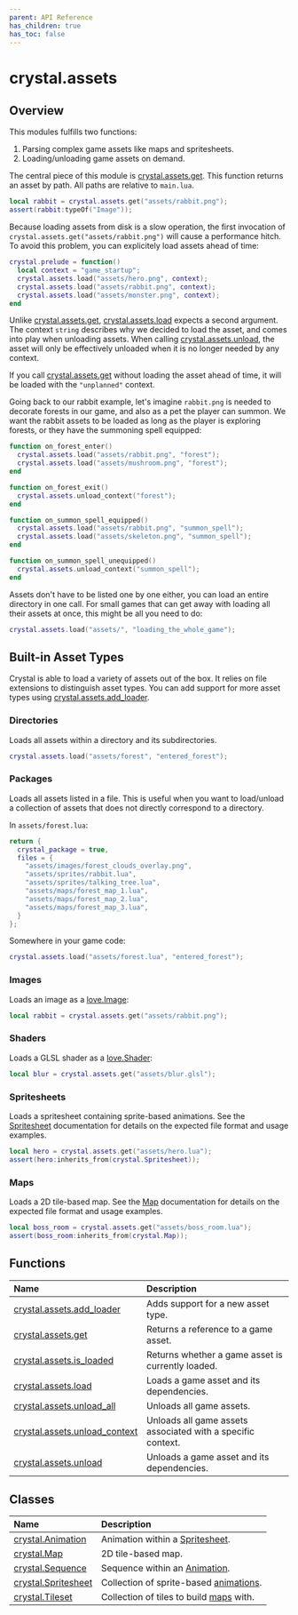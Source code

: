 ```yaml
---
parent: API Reference
has_children: true
has_toc: false
---
```


# crystal.assets

## Overview

This modules fulfills two functions:

1. Parsing complex game assets like maps and spritesheets.
2. Loading/unloading game assets on demand.

The central piece of this module is [crystal.assets.get](get). This function returns an asset by path. All paths are relative to `main.lua`.

```lua
local rabbit = crystal.assets.get("assets/rabbit.png");
assert(rabbit:typeOf("Image"));
```

Because loading assets from disk is a slow operation, the first invocation of `crystal.assets.get("assets/rabbit.png")` will cause a performance hitch. To avoid this problem, you can explicitely load assets ahead of time:

```lua
crystal.prelude = function()
  local context = "game_startup";
  crystal.assets.load("assets/hero.png", context);
  crystal.assets.load("assets/rabbit.png", context);
  crystal.assets.load("assets/monster.png", context);
end
```

Unlike [crystal.assets.get](get), [crystal.assets.load](load) expects a second argument. The context `string` describes why we decided to load the asset, and comes into play when unloading assets. When calling [crystal.assets.unload](unload), the asset will only be effectively unloaded when it is no longer needed by any context.

If you call [crystal.assets.get](get) without loading the asset ahead of time, it will be loaded with the `"unplanned"` context.

Going back to our rabbit example, let's imagine `rabbit.png` is needed to decorate forests in our game, and also as a pet the player can summon. We want the rabbit assets to be loaded as long as the player is exploring forests, or they have the summoning spell equipped:

```lua
function on_forest_enter()
  crystal.assets.load("assets/rabbit.png", "forest");
  crystal.assets.load("assets/mushroom.png", "forest");
end

function on_forest_exit()
  crystal.assets.unload_context("forest");
end

function on_summon_spell_equipped()
  crystal.assets.load("assets/rabbit.png", "summon_spell");
  crystal.assets.load("assets/skeleton.png", "summon_spell");
end

function on_summon_spell_unequipped()
  crystal.assets.unload_context("summon_spell");
end
```

Assets don't have to be listed one by one either, you can load an entire directory in one call. For small games that can get away with loading all their assets at once, this might be all you need to do:

```lua
crystal.assets.load("assets/", "loading_the_whole_game");
```

## Built-in Asset Types

Crystal is able to load a variety of assets out of the box. It relies on file extensions to distinguish asset types. You can add support for more asset types using [crystal.assets.add_loader](add_loader).

### Directories

Loads all assets within a directory and its subdirectories.

```lua
crystal.assets.load("assets/forest", "entered_forest");
```

### Packages

Loads all assets listed in a file. This is useful when you want to load/unload a collection of assets that does not directly correspond to a directory.

In `assets/forest.lua`:

```lua
return {
  crystal_package = true,
  files = {
    "assets/images/forest_clouds_overlay.png",
    "assets/sprites/rabbit.lua",
    "assets/sprites/talking_tree.lua",
    "assets/maps/forest_map_1.lua",
    "assets/maps/forest_map_2.lua",
    "assets/maps/forest_map_3.lua",
  }
};
```

Somewhere in your game code:

```lua
crystal.assets.load("assets/forest.lua", "entered_forest");
```

### Images

Loads an image as a [love.Image](https://love2d.org/wiki/Image):

```lua
local rabbit = crystal.assets.get("assets/rabbit.png");
```

### Shaders

Loads a GLSL shader as a [love.Shader](https://love2d.org/wiki/Shader):

```lua
local blur = crystal.assets.get("assets/blur.glsl");
```

### Spritesheets

Loads a spritesheet containing sprite-based animations. See the [Spritesheet](spritesheet) documentation for details on the expected file format and usage examples.

```lua
local hero = crystal.assets.get("assets/hero.lua");
assert(hero:inherits_from(crystal.Spritesheet));
```

### Maps

Loads a 2D tile-based map. See the [Map](map) documentation for details on the expected file format and usage examples.

```lua
local boss_room = crystal.assets.get("assets/boss_room.lua");
assert(boss_room:inherits_from(crystal.Map));
```

## Functions

| Name                                            | Description                                                 |
| :---------------------------------------------- | :---------------------------------------------------------- |
| [crystal.assets.add_loader](add_loader)         | Adds support for a new asset type.                          |
| [crystal.assets.get](get)                       | Returns a reference to a game asset.                        |
| [crystal.assets.is_loaded](is_loaded)           | Returns whether a game asset is currently loaded.           |
| [crystal.assets.load](load)                     | Loads a game asset and its dependencies.                    |
| [crystal.assets.unload_all](unload_all)         | Unloads all game assets.                                    |
| [crystal.assets.unload_context](unload_context) | Unloads all game assets associated with a specific context. |
| [crystal.assets.unload](unload)                 | Unloads a game asset and its dependencies.                  |

## Classes

| Name                               | Description                                         |
| :--------------------------------- | :-------------------------------------------------- |
| [crystal.Animation](animation)     | Animation within a [Spritesheet](spritesheet).      |
| [crystal.Map](map)                 | 2D tile-based map.                                  |
| [crystal.Sequence](sequence)       | Sequence within an [Animation](animation).          |
| [crystal.Spritesheet](spritesheet) | Collection of sprite-based [animations](animation). |
| [crystal.Tileset](tileset)         | Collection of tiles to build [maps](map) with.      |
